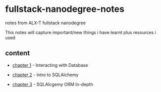 # fullstack-nanodegree-notes
notes from ALX-T fullstack nanodegree

This notes will capture important/new things i have learnt plus  resources i used 


## content
- [chapter 1]() - Interacting with Database

- [chapter 2](sqlalchemy-intro.md) - intro to SQLAlchemy

- [chapter 3](sqlalchemyORM-indepth.md) - SQLAlcgemy ORM In-depth
